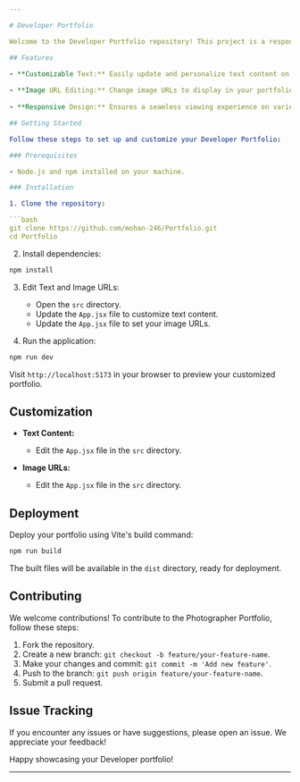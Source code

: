 ```yaml
---

# Developer Portfolio

Welcome to the Developer Portfolio repository! This project is a responsive and customizable portfolio website built using Vite. It allows Developers to showcase their work with easily editable text and image URLs on the frontend.

## Features

- **Customizable Text:** Easily update and personalize text content on the website.
  
- **Image URL Editing:** Change image URLs to display in your portfolio.
  
- **Responsive Design:** Ensures a seamless viewing experience on various devices.

## Getting Started

Follow these steps to set up and customize your Developer Portfolio:

### Prerequisites

- Node.js and npm installed on your machine.

### Installation

1. Clone the repository:

```bash
git clone https://github.com/mohan-246/Portfolio.git
cd Portfolio
```

2. Install dependencies:

```bash
npm install
```

3. Edit Text and Image URLs:
   - Open the `src` directory.
   - Update the `App.jsx` file to customize text content.
   - Update the `App.jsx` file to set your image URLs.

4. Run the application:

```bash
npm run dev
```

Visit `http://localhost:5173` in your browser to preview your customized portfolio.

## Customization

- **Text Content:**
  - Edit the `App.jsx` file in the `src` directory.

- **Image URLs:**
  - Edit the `App.jsx` file in the `src` directory.

## Deployment

Deploy your portfolio using Vite's build command:

```bash
npm run build
```

The built files will be available in the `dist` directory, ready for deployment.

## Contributing

We welcome contributions! To contribute to the Photographer Portfolio, follow these steps:

1. Fork the repository.
2. Create a new branch: `git checkout -b feature/your-feature-name`.
3. Make your changes and commit: `git commit -m 'Add new feature'`.
4. Push to the branch: `git push origin feature/your-feature-name`.
5. Submit a pull request.

## Issue Tracking

If you encounter any issues or have suggestions, please open an issue. We appreciate your feedback!

Happy showcasing your Developer portfolio!

---
```

